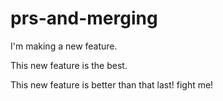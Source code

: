 # prs-and-merging

I'm making a new feature.

This new feature is the best.

This new feature is better than that last! fight me!